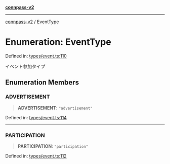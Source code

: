 [**connpass-v2**](../README.md)

***

[connpass-v2](../globals.md) / EventType

# Enumeration: EventType

Defined in: [types/event.ts:110](https://github.com/ryohidaka/node-connpass/blob/1ae7f0b2e153a6215fcc18b6a6cd863768884c30/src/types/event.ts#L110)

イベント参加タイプ

## Enumeration Members

### ADVERTISEMENT

> **ADVERTISEMENT**: `"advertisement"`

Defined in: [types/event.ts:114](https://github.com/ryohidaka/node-connpass/blob/1ae7f0b2e153a6215fcc18b6a6cd863768884c30/src/types/event.ts#L114)

***

### PARTICIPATION

> **PARTICIPATION**: `"participation"`

Defined in: [types/event.ts:112](https://github.com/ryohidaka/node-connpass/blob/1ae7f0b2e153a6215fcc18b6a6cd863768884c30/src/types/event.ts#L112)
